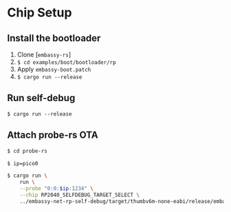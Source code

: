 # Chip Setup

## Install the bootloader

1. Clone [`embassy-rs`]
1. `$ cd examples/boot/bootloader/rp`
1. Apply `embassy-boot.patch`
1. `$ cargo run --release`

## Run self-debug

`$ cargo run --release`

## Attach probe-rs OTA

```bash
$ cd probe-rs

$ ip=pico0

$ cargo run \
	run \
	--probe "0:0:$ip:1234" \
	--chip RP2040_SELFDEBUG_TARGET_SELECT \
	../embassy-net-rp-self-debug/target/thumbv6m-none-eabi/release/embassy-net-rp-self-debug
```

